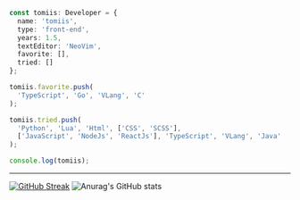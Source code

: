 ```ts
const tomiis: Developer = {
  name: 'tomiis',
  type: 'front-end',
  years: 1.5,
  textEditor: 'NeoVim',
  favorite: [],
  tried: []
};

tomiis.favorite.push(
  'TypeScript', 'Go', 'VLang', 'C'
);

tomiis.tried.push(
  'Python', 'Lua', 'Html', ['CSS', 'SCSS'], 
  ['JavaScript', 'NodeJs', 'ReactJs'], 'TypeScript', 'VLang', 'Java'
);

console.log(tomiis);
```
*****
[![GitHub Streak](https://github-readme-streak-stats.herokuapp.com?user=tomiis4&theme=dark&hide_border=true&date_format=M%20j%5B%2C%20Y%5D)](https://git.io/streak-stats)
![Anurag's GitHub stats](https://github-readme-stats.vercel.app/api?username=tomiis4&count_private=true&show_icons=true&theme=radical)
